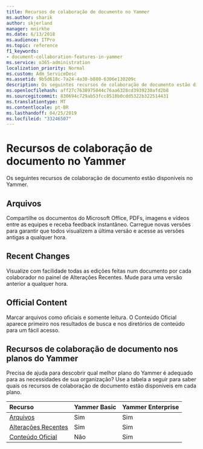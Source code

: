 ```yaml
---
title: Recursos de colaboração de documento no Yammer
ms.author: sharik
author: skjerland
manager: mnirkhe
ms.date: 6/13/2018
ms.audience: ITPro
ms.topic: reference
f1_keywords:
- document-collaboration-features-in-yammer
ms.service: o365-administration
localization_priority: Normal
ms.custom: Adm_ServiceDesc
ms.assetid: 9b5d618c-7a24-4a30-b880-6306e130209c
description: Os seguintes recursos de colaboração de documento estão disponíveis no Yammer.
ms.openlocfilehash: aff27c7638975044c76aa6328cd3939230afd2b8
ms.sourcegitcommit: 830694c729ab53fcc8518b0cdd5322b322514431
ms.translationtype: MT
ms.contentlocale: pt-BR
ms.lasthandoff: 04/25/2019
ms.locfileid: "33246507"
---
```

# <a name="document-collaboration-features-in-yammer"></a>Recursos de colaboração de documento no Yammer

Os seguintes recursos de colaboração de documento estão disponíveis no Yammer.
  
## <a name="files"></a>Arquivos
<a name="bkmk_Files"> </a>

Compartilhe os documentos do Microsoft Office, PDFs, imagens e vídeos entre as equipes e receba feedback instantâneo. Carregue novas versões para garantir que todos visualizem a última versão e acesse as versões antigas a qualquer hora.
  
## <a name="recent-changes"></a>Recent Changes
<a name="bkmk_RecentChanges"> </a>

Visualize com facilidade todas as edições feitas num documento por cada colaborador no painel de Alterações Recentes. Mude para uma versão anterior a qualquer hora.
  
## <a name="official-content"></a>Official Content
<a name="bkmk_OfficialContent"> </a>

Marcar arquivos como oficiais e somente leitura. O Conteúdo Oficial aparece primeiro nos resultados de busca e nos diretórios de conteúdo para um fácil acesso.
  
## <a name="document-collaboration-features-across-yammer-plans"></a>Recursos de colaboração de documento nos planos do Yammer
<a name="bkmk_OfficialContent"> </a>

Precisa de ajuda para descobrir qual melhor plano do Yammer é adequado para as necessidades de sua organização? Use a tabela a seguir para saber quais os recursos de colaboração de documento estão disponíveis em cada plano.
  
|**Recurso**|**Yammer Basic**|**Yammer Enterprise**|
|:-----|:-----|:-----|
|[Arquivos](document-collaboration-features-in-yammer.md#files) <br/> |Sim  <br/> |Sim  <br/> |
|[Alterações Recentes](document-collaboration-features-in-yammer.md#recent-changes) <br/> |Sim  <br/> |Sim  <br/> |
|[Conteúdo Oficial](document-collaboration-features-in-yammer.md#official-content) <br/> |Não  <br/> |Sim  <br/> |
   


